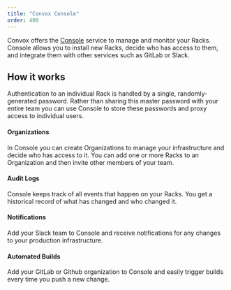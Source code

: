 ```yaml
---
title: "Convox Console"
order: 400
---
```


Convox offers the [Console](https://console.convox.com) service to manage and monitor your Racks. Console allows you to install new Racks, decide who has access to them, and integrate them with other services such as GitLab or Slack.

## How it works

Authentication to an individual Rack is handled by a single, randomly-generated password. Rather than sharing this master password with your entire team you can use Console to store these passwords and proxy access to individual users.

#### Organizations

In Console you can create Organizations to manage your infrastructure and decide who has access to it. You can add one or more Racks to an Organization and then invite other members of your team.

#### Audit Logs

Console keeps track of all events that happen on your Racks. You get a historical record of what has changed and who changed it.

#### Notifications

Add your Slack team to Console and receive notifications for any changes to your production infrastructure.

#### Automated Builds

Add your GitLab or Github organization to Console and easily trigger builds every time you push a new change.

